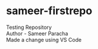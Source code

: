 # sameer-firstrepo
Testing Repository
<br>
Author - Sameer Paracha
<br>
Made a change using VS Code
